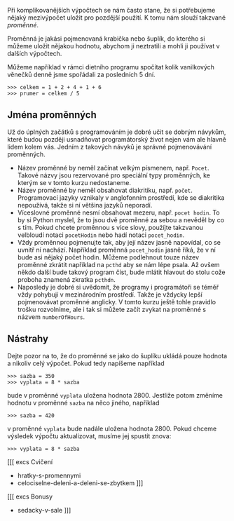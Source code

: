 Při komplikovanějších výpočtech se nám často stane, že si potřebujeme nějaký
mezivýpočet uložit pro pozdější použití. K tomu nám slouží takzvané
_proměnné_.

Proměnná je jakási pojmenovaná krabička nebo šuplík, do kterého si můžeme
uložit nějakou hodnotu, abychom ji neztratili a mohli ji používat v dalších
výpočtech.

Můžeme například v rámci dietního programu spočítat kolik vanilkových věnečků
denně jsme spořádali za posledních 5 dní.

```pycon
>>> celkem = 1 + 2 + 4 + 1 + 6
>>> prumer = celkem / 5
```

## Jména proměnných

Už do úplných začátků s programováním je dobré učit se dobrým návykům, které
budou později usnadňovat programátorský život nejen vám ale hlavně lidem kolem
vás. Jedním z takových návyků je správné pojmenovávání proměnných.

* Název proměnné by neměl začínat velkým písmenem, např. `Pocet`. Takové názvy jsou rezervované pro speciální typy proměnných, ke kterým se v tomto kurzu nedostaneme.
* Název proměnné by neměl obsahovat diakritiku, např. `počet`. Programovací jazyky vznikaly v anglofonním prostředí, kde se diakritika nepoužívá, takže si ní většina jazyků neporadí.
* Víceslovné proměnné nesmí obsahovat mezeru, např. `pocet hodin`. To by si Python myslel, že to jsou dvě proměnné za sebou a nevěděl by co s tím. Pokud chcete proměnnou s více slovy, použíjte takzvanou velbloudí notaci `pocetHodin` nebo hadí notaci `pocet_hodin`.
* Vždy proměnnou pojmenujte tak, aby její název jasně napovídal, co se uvnitř ní nachází. Například proměnná `pocet_hodin` jasně říká, že v ní bude asi nějaký počet hodin. Můžeme podlehnout touze název proměnné zkrátit například na `pcthd` aby se nám lépe psala. Až ovšem někdo další bude takový program číst, bude mlátit hlavout do stolu cože proboha znamená zkratka `pcthdn`.
* Naposledy je dobré si uvědomit, že programy i programátoři se téměř vždy pohybují v mezinárodním prostředí. Takže je vždycky lepší pojmenovávat proměnné anglicky. V tomto kurzu ještě tohle pravidlo trošku rozvolníme, ale i tak si můžete začít zvykat na proměnné s názvem `numberOfHours`.

## Nástrahy

Dejte pozor na to, že do proměnné se jako do šuplíku ukládá pouze hodnota a
nikoliv celý výpočet. Pokud tedy napíšeme například

```pycon
>>> sazba = 350
>>> vyplata = 8 * sazba
```

bude v proměnné `vyplata` uložena hodnota 2800. Jestliže potom změníme hodnotu v
proměnné `sazba` na něco jiného, například

```pycon
>>> sazba = 420
```

v proměnné `vyplata` bude nadále uložena hodnota 2800. Pokud chceme výsledek
výpočtu aktualizovat, musíme jej spustit znova:

```pycon
>>> vyplata = 8 * sazba
```

[[[ excs Cvičení
- hratky-s-promennymi
- celociselne-deleni-a-deleni-se-zbytkem
]]]

[[[ excs Bonusy
- sedacky-v-sale
]]]
